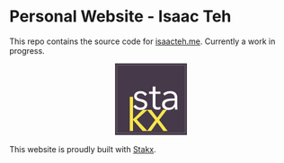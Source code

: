 # Personal Website - Isaac Teh

This repo contains the source code for [isaacteh.me](www.isaacteh.me).
Currently a work in progress.


<p align="center">
    <img alt="stakx logo" src="./assets/imgs/brand.png">
</p>

This website is proudly built with [Stakx](https://github.com/stakx-io/).
